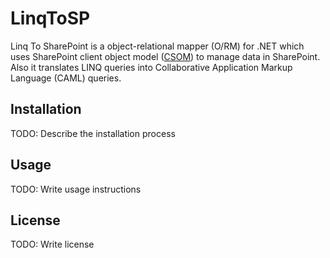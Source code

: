 # LinqToSP

Linq To SharePoint is a object-relational mapper (O/RM) for .NET which uses SharePoint client object model ([CSOM](https://go.microsoft.com/fwlink/?LinkId=531344)) to manage data in SharePoint.
Also it translates LINQ queries into Collaborative Application Markup Language (CAML) queries.

## Installation

TODO: Describe the installation process

## Usage

TODO: Write usage instructions

## License

TODO: Write license